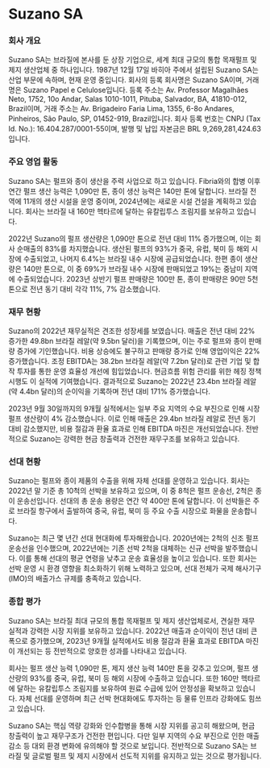 # Suzano SA

### 회사 개요

Suzano SA는 브라질에 본사를 둔 상장 기업으로, 세계 최대 규모의 통합 목재펄프 및 제지 생산업체 중 하나입니다. 1987년 12월 17일 바히아 주에서 설립된 Suzano SA는 산업 부문에 속하며, 현재 운영 중입니다. 회사의 등록 회사명은 Suzano SA이며, 거래명은 Suzano Papel e Celulose입니다. 등록 주소는 Av. Professor Magalhães Neto, 1752, 10o Andar, Salas 1010-1011, Pituba, Salvador, BA, 41810-012, Brazil이며, 거래 주소는 Av. Brigadeiro Faria Lima, 1355, 6-8o Andares, Pinheiros, São Paulo, SP, 01452-919, Brazil입니다. 회사 등록 번호는 CNPJ (Tax Id. No.): 16.404.287/0001-55이며, 발행 및 납입 자본금은 BRL 9,269,281,424.63입니다.

### 주요 영업 활동

Suzano SA는 펄프와 종이 생산을 주력 사업으로 하고 있습니다. Fibria와의 합병 이후 연간 펄프 생산 능력은 1,090만 톤, 종이 생산 능력은 140만 톤에 달합니다. 브라질 전역에 11개의 생산 시설을 운영 중이며, 2024년에는 새로운 시설 건설을 계획하고 있습니다. 회사는 브라질 내 160만 헥타르에 달하는 유칼립투스 조림지를 보유하고 있습니다.

2022년 Suzano의 펄프 생산량은 1,090만 톤으로 전년 대비 11% 증가했으며, 이는 회사 순매출의 83%를 차지했습니다. 생산된 펄프의 93%가 중국, 유럽, 북미 등 해외 시장에 수출되었고, 나머지 6.4%는 브라질 내수 시장에 공급되었습니다. 한편 종이 생산량은 140만 톤으로, 이 중 69%가 브라질 내수 시장에 판매되었고 19%는 중남미 지역에 수출되었습니다. 2023년 상반기 펄프 판매량은 100만 톤, 종이 판매량은 90만 5천 톤으로 전년 동기 대비 각각 11%, 7% 감소했습니다.

### 재무 현황

Suzano의 2022년 재무실적은 견조한 성장세를 보였습니다. 매출은 전년 대비 22% 증가한 49.8bn 브라질 레알(약 9.5bn 달러)을 기록했으며, 이는 주로 펄프와 종이 판매량 증가에 기인했습니다. 비용 상승에도 불구하고 판매량 증가로 인해 영업이익은 22% 증가했습니다. 조정 EBITDA는 38.2bn 브라질 레알(약 7.2bn 달러)로 관련 기업 및 합작 투자를 통한 운영 효율성 개선에 힘입었습니다. 현금흐름 위험 관리를 위한 헤징 정책 시행도 이 실적에 기여했습니다. 결과적으로 Suzano는 2022년 23.4bn 브라질 레알(약 4.4bn 달러)의 순이익을 기록하며 전년 대비 171% 증가했습니다.

2023년 9월 30일까지의 9개월 실적에서는 일부 주요 지역의 수요 부진으로 인해 시장 펄프 생산량이 4% 감소했습니다. 이로 인해 매출은 29.4bn 브라질 레알로 전년 동기 대비 감소했지만, 비용 절감과 환율 효과로 인해 EBITDA 마진은 개선되었습니다. 전반적으로 Suzano는 강력한 현금 창출력과 건전한 재무구조를 보유하고 있습니다.

### 선대 현황

Suzano는 펄프와 종이 제품의 수출을 위해 자체 선대를 운영하고 있습니다. 회사는 2022년 말 기준 총 10척의 선박을 보유하고 있으며, 이 중 8척은 펄프 운송선, 2척은 종이 운송선입니다. 선대의 총 운송 용량은 연간 약 400만 톤에 달합니다. 이 선박들은 주로 브라질 항구에서 출발하여 중국, 유럽, 북미 등 주요 수출 시장으로 화물을 운송합니다.

Suzano는 최근 몇 년간 선대 현대화에 투자해왔습니다. 2020년에는 2척의 신조 펄프 운송선을 인수했으며, 2022년에는 기존 선박 2척을 대체하는 신규 선박을 발주했습니다. 이를 통해 선대의 평균 연령을 낮추고 운송 효율성을 높이고 있습니다. 또한 회사는 선박 운영 시 환경 영향을 최소화하기 위해 노력하고 있으며, 선대 전체가 국제 해사기구(IMO)의 배출가스 규제를 충족하고 있습니다.

### 종합 평가

Suzano SA는 브라질 최대 규모의 통합 목재펄프 및 제지 생산업체로서, 견실한 재무 실적과 강력한 시장 지위를 보유하고 있습니다. 2022년 매출과 순이익이 전년 대비 큰 폭으로 증가했으며, 2023년 9개월 실적에서도 비용 절감과 환율 효과로 EBITDA 마진이 개선되는 등 전반적으로 양호한 성과를 나타내고 있습니다. 

회사는 펄프 생산 능력 1,090만 톤, 제지 생산 능력 140만 톤을 갖추고 있으며, 펄프 생산량의 93%를 중국, 유럽, 북미 등 해외 시장에 수출하고 있습니다. 또한 160만 헥타르에 달하는 유칼립투스 조림지를 보유하여 원료 수급에 있어 안정성을 확보하고 있습니다. 자체 선대를 운영하며 최근 선박 현대화에도 투자하는 등 물류 인프라 강화에도 힘쓰고 있습니다.

Suzano SA는 핵심 역량 강화와 인수합병을 통해 시장 지위를 공고히 해왔으며, 현금 창출력이 높고 재무구조가 건전한 편입니다. 다만 일부 지역의 수요 부진으로 인한 매출 감소 등 대외 환경 변화에 유의해야 할 것으로 보입니다. 전반적으로 Suzano SA는 브라질 및 글로벌 펄프 및 제지 시장에서 선도적 지위를 유지하고 있는 것으로 평가됩니다.

